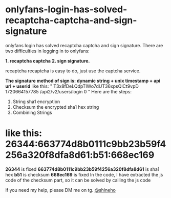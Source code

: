 # onlyfans-login-has-solved-recaptcha-captcha-and-sign-signature
onlyfans login has solved recaptcha captcha and sign signature.
There are two difficulties in logging in to onlyfans:

**1. recaptcha captcha**
**2. sign signature.**

recaptcha recaptcha is easy to do, just use the captcha service.
 
**The signature method of sign is: dynamic string + unix timestamp + api url + userid**
like this:
"
  T3x8fDeLQdpTIWo7dUT36xpsQlCt9vpD
  1720664157785
  /api2/v2/users/login
  0
"
Here are the steps:
1. String sha1 encryption
2. Checksum the encrypted sha1 hex string
3. Combining Strings

# like this: 26344:663774d8b0111c9bb23b59f4256a320f8dfa8d61:b51:668ec169
**26344** is fixed
**663774d8b0111c9bb23b59f4256a320f8dfa8d61** is sha1 hex
**b51**  is checksum
**668ec169** is fixed
In the code, I have extracted the js code of the checksum part, so it can be solved by calling the js code


If you need my help, please DM me on tg. [@shineho](https://t.me/shineho)
